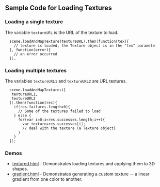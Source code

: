 ## Sample Code for Loading Textures

### Loading a single texture

The variable `textureURL` is the URL of the texture to load.

```
  scene.loadAndMapTexture(textureURL).then(function(tex){
    // texture is loaded, the Texture object is in the "tex" paramete
  }, function(error){
    // an error occurred
  });
```

### Loading multiple textures

The variables `textureURL1` and `textureURL2` are URL textures.

```
  scene.loadAndMapTextures([
   textureURL1,
   textureURL2
  ]).then(function(res){
    if(res.failures.length>0){
      // Some of the textures failed to load
    } else {
      for(var i=0;i<res.successes.length;i++){
        var texture=res.successes[i];
        // deal with the texture (a Texture object)
      }
    }
  });
```

### Demos

* [textured.html](https://peteroupc.github.io/html3dutil/demos/textured.html) - Demonstrates loading textures
and applying them to 3D shapes.
* [gradient.html](https://peteroupc.github.io/html3dutil/demos/gradient.html) - Demonstrates generating a custom
texture -- a linear gradient from one color to another.
